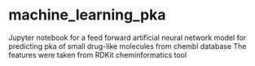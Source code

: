 # machine_learning_pka
Jupyter notebook for a feed forward artificial neural network model for predicting pka of small drug-like molecules from chembl database
The features were taken from RDKit cheminformatics tool

